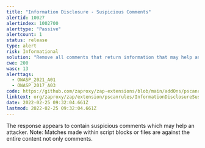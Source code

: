 ```yaml
---
title: "Information Disclosure - Suspicious Comments"
alertid: 10027
alertindex: 1002700
alerttype: "Passive"
alertcount: 1
status: release
type: alert
risk: Informational
solution: "Remove all comments that return information that may help an attacker and fix any underlying problems they refer to."
cwe: 200
wasc: 13
alerttags: 
  - OWASP_2021_A01
  - OWASP_2017_A03
code: https://github.com/zaproxy/zap-extensions/blob/main/addOns/pscanrules/src/main/java/org/zaproxy/zap/extension/pscanrules/InformationDisclosureSuspiciousCommentsScanRule.java
linktext: org/zaproxy/zap/extension/pscanrules/InformationDisclosureSuspiciousCommentsScanRule.java
date: 2022-02-25 09:32:04.661Z
lastmod: 2022-02-25 09:32:04.661Z
---
```

The response appears to contain suspicious comments which may help an attacker. Note: Matches made within script blocks or files are against the entire content not only comments.

